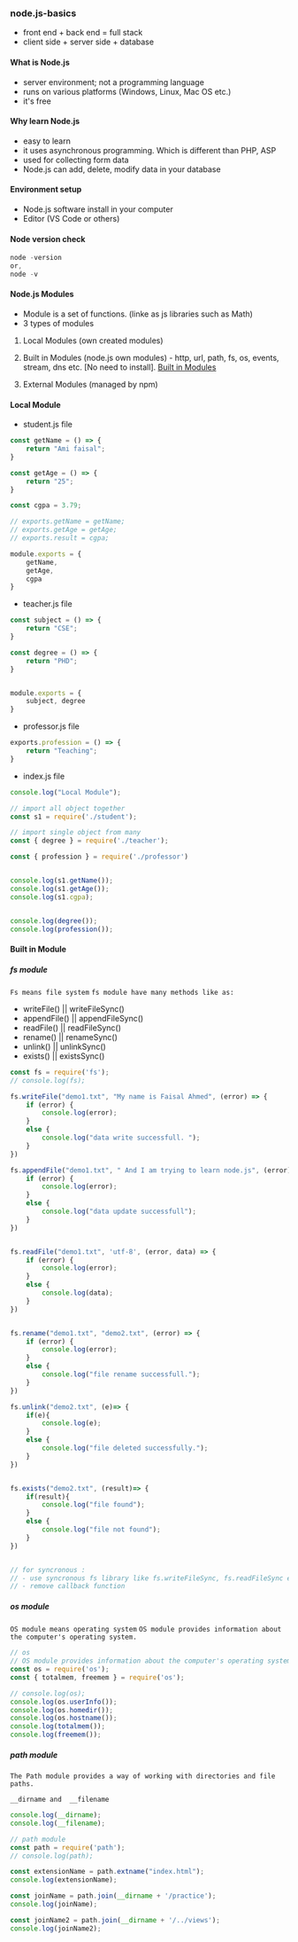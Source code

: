 ### node.js-basics

- front end + back end = full stack
- client side + server side + database

#### What is Node.js
- server environment; not a programming language
- runs on various platforms (Windows, Linux, Mac OS etc.)
- it's free

#### Why learn Node.js
- easy to learn
- it uses asynchronous programming. Which is different than PHP, ASP
- used for collecting form data
- Node.js can add, delete, modify data in your database

#### Environment setup
- Node.js software install in your computer
- Editor (VS Code or others)

#### Node version check
```javascript
node -version
or,
node -v
```

#### Node.js Modules
- Module is a set of functions. (linke as js libraries such as Math)
- 3 types of modules
1. Local Modules (own created modules)
2. Built in Modules (node.js own modules) - http, url, path, fs, os, events, stream, dns etc.  [No need to install].
[Built in Modules](https://www.w3schools.com/nodejs/ref_modules.asp)

3. External Modules (managed by npm)


#### Local Module

- student.js file
```javascript
const getName = () => {
    return "Ami faisal";
}

const getAge = () => {
    return "25";
} 

const cgpa = 3.79;

// exports.getName = getName;
// exports.getAge = getAge;
// exports.result = cgpa;

module.exports = {
    getName,
    getAge,
    cgpa
}

```

- teacher.js file
```javascript
const subject = () => {
    return "CSE";
}

const degree = () => {
    return "PHD";
}


module.exports = {
    subject, degree
}
```

- professor.js file
```javascript
exports.profession = () => {
    return "Teaching";
}
```


- index.js file
```javascript
console.log("Local Module");

// import all object together
const s1 = require('./student');

// import single object from many
const { degree } = require('./teacher');

const { profession } = require('./professor')


console.log(s1.getName());
console.log(s1.getAge());
console.log(s1.cgpa);


console.log(degree());
console.log(profession());
```


#### Built in Module
##### fs module
`Fs means file system`
`fs module have many methods like as:`
- writeFile()  ||  writeFileSync()
- appendFile()  || appendFileSync()
- readFile()  ||  readFileSync()
- rename()  ||  renameSync()
- unlink()  ||  unlinkSync()
- exists()  || existsSync()

```javascript
const fs = require('fs');
// console.log(fs);

fs.writeFile("demo1.txt", "My name is Faisal Ahmed", (error) => {
    if (error) {
        console.log(error);
    }
    else {
        console.log("data write successfull. ");
    }
})

fs.appendFile("demo1.txt", " And I am trying to learn node.js", (error) => {
    if (error) {
        console.log(error);
    }
    else {
        console.log("data update successfull");
    }
})


fs.readFile("demo1.txt", 'utf-8', (error, data) => {
    if (error) {
        console.log(error);
    }
    else {
        console.log(data);
    }
})


fs.rename("demo1.txt", "demo2.txt", (error) => {
    if (error) {
        console.log(error);
    }
    else {
        console.log("file rename successfull.");
    }
})

fs.unlink("demo2.txt", (e)=> {
    if(e){
        console.log(e);
    }
    else {
        console.log("file deleted successfully.");
    }
})


fs.exists("demo2.txt", (result)=> {
    if(result){
        console.log("file found");
    }
    else {
        console.log("file not found");
    }
})


// for syncronous : 
// - use syncronous fs library like fs.writeFileSync, fs.readFileSync etc.
// - remove callback function

```


##### os module
`OS module means operating system`
`OS module provides information about the computer's operating system. `
```javascript
// os 
// OS module provides information about the computer's operating system. 
const os = require('os');
const { totalmem, freemem } = require('os');

// console.log(os);
console.log(os.userInfo());
console.log(os.homedir());
console.log(os.hostname());
console.log(totalmem());
console.log(freemem());
```



##### path module
`The Path module provides a way of working with directories and file paths.`


`__dirname and  __filename`
```javascript
console.log(__dirname);
console.log(__filename);
```


```javascript
// path module 
const path = require('path');
// console.log(path);

const extensionName = path.extname("index.html");
console.log(extensionName);

const joinName = path.join(__dirname + '/practice');
console.log(joinName);

const joinName2 = path.join(__dirname + '/../views');
console.log(joinName2);
```







